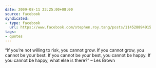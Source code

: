 ```yaml
---
date: 2009-08-11 23:25:00+08:00
source: facebook
syndicated:
- type: facebook
  url: https://www.facebook.com/stephen.roy.tang/posts/114528894915
tags:
- quotes
---
```


“If you’re not willing to risk, you cannot grow. If you cannot grow, you cannot be your best. If you cannot be your best, you cannot be happy. If you cannot be happy, what else is there?” – Les Brown